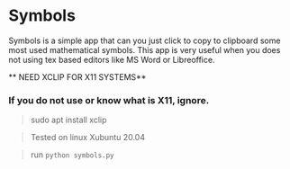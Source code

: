 # Symbols

Symbols is a simple app that can you just click to copy to clipboard some most used mathematical symbols. This app is very useful when you does not using tex based editors like MS Word or Libreoffice.

** NEED XCLIP FOR X11 SYSTEMS** 
### If you do not use or know what is X11, ignore.
> sudo apt install xclip

> Tested on linux Xubuntu 20.04

> run `python symbols.py`
